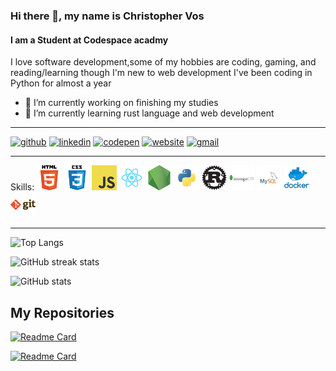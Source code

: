 ### Hi there 👋, my name is Christopher Vos
#### I am a Student at Codespace acadmy

<!-- TODO: create a banner for this
![I am a Student at Codespace acadmy](https://arturssmirnovs.github.io/github-profile-readme-generator/images/banner.png) -->

I love software development,some of my hobbies are coding, gaming, and reading/learning
though I'm new to web development I've been coding in Python for almost a year

- 🔭 I’m currently working on finishing my studies 
- 🌱 I’m currently learning rust language and web development 

----

[<img src='https://cdn.jsdelivr.net/npm/simple-icons@3.0.1/icons/github.svg' alt='github' height='40'>](https://github.com/fox5352)  [<img src='https://cdn.jsdelivr.net/npm/simple-icons@3.0.1/icons/linkedin.svg' alt='linkedin' height='40'>](https://www.linkedin.com/in/christopher-vos-6469b7284/)  [<img src='https://cdn.jsdelivr.net/npm/simple-icons@3.0.1/icons/codepen.svg' alt='codepen' height='40'>](https://codepen.io/fox5352)  [<img src='https://cdn.jsdelivr.net/npm/simple-icons@3.0.1/icons/icloud.svg' alt='website' height='40'>](https://fox5352.github.io/online-cv/)  [<img src='https://cdn.jsdelivr.net/npm/simple-icons@3.0.1/icons/gmail.svg' alt='gmail' height='40'>](mailto:christophervos522@gmail.com)  

----

Skills: 
<code><img height="40" alt="Html" src="https://raw.githubusercontent.com/github/explore/80688e429a7d4ef2fca1e82350fe8e3517d3494d/topics/html/html.png"></code>
<code><img height="40" alt="Css" src="https://raw.githubusercontent.com/github/explore/80688e429a7d4ef2fca1e82350fe8e3517d3494d/topics/css/css.png"></code>
<code><img height="40" alt="javascript" src="https://raw.githubusercontent.com/github/explore/80688e429a7d4ef2fca1e82350fe8e3517d3494d/topics/javascript/javascript.png"></code>
<code><img height="40" alt="react" src="https://raw.githubusercontent.com/github/explore/80688e429a7d4ef2fca1e82350fe8e3517d3494d/topics/react/react.png"></code>
<code><img height="40" alt="nodejs" src="https://raw.githubusercontent.com/github/explore/80688e429a7d4ef2fca1e82350fe8e3517d3494d/topics/nodejs/nodejs.png"></code>
<code><img height="40" alt="python" src="https://raw.githubusercontent.com/github/explore/80688e429a7d4ef2fca1e82350fe8e3517d3494d/topics/python/python.png"></code>
<code><img height="40" alt="rust" src="https://raw.githubusercontent.com/github/explore/80688e429a7d4ef2fca1e82350fe8e3517d3494d/topics/rust/rust.png"></code>
<code><img height="40" alt="mongoDB" src="https://raw.githubusercontent.com/github/explore/80688e429a7d4ef2fca1e82350fe8e3517d3494d/topics/mongodb/mongodb.png"></code>
<code><img height="40" alt="mySql" src="https://raw.githubusercontent.com/github/explore/80688e429a7d4ef2fca1e82350fe8e3517d3494d/topics/mysql/mysql.png"></code>
<code><img height="40" alt="docker" src="https://raw.githubusercontent.com/github/explore/80688e429a7d4ef2fca1e82350fe8e3517d3494d/topics/docker/docker.png"></code>
<code><img height="40" alt="docker" src="https://raw.githubusercontent.com/github/explore/80688e429a7d4ef2fca1e82350fe8e3517d3494d/topics/git/git.png"></code>

----

<!-- [![Top Langs](https://github-readme-stats.vercel.app/api/top-langs/?username=fox5352&show_icons=true&theme=radical)](https://github.com/anuraghazra/github-readme-stats) -->
![Top Langs](https://github-readme-stats.vercel.app/api/top-langs/?username=fox5352&hide_progress=true&show_icons=true&theme=radical)

![GitHub streak stats](https://streak-stats.demolab.com/?user=fox5352&show_icons=true&theme=radical)  

![GitHub stats](https://github-readme-stats.vercel.app/api?username=fox5352&show_icons=true&theme=radical&count_private=true)

## My Repositories

[![Readme Card](https://github-readme-stats.vercel.app/api/pin/?username=fox5352&repo=Algorithms&show_icons=true&theme=radical)](https://github.com/fox5352/Algorithms)
<!-- [![Readme Card](https://github-readme-stats.vercel.app/api/pin/?username=fox5352&repo=Windows-mp3-player&show_icons=true&theme=radical)](https://github.com/fox5352/Windows-mp3-player) -->
[![Readme Card](https://github-readme-stats.vercel.app/api/pin/?username=fox5352&repo=Speech_to_text_converter&show_icons=true&theme=radical)](https://github.com/fox5352/Speech_to_text_converter)
